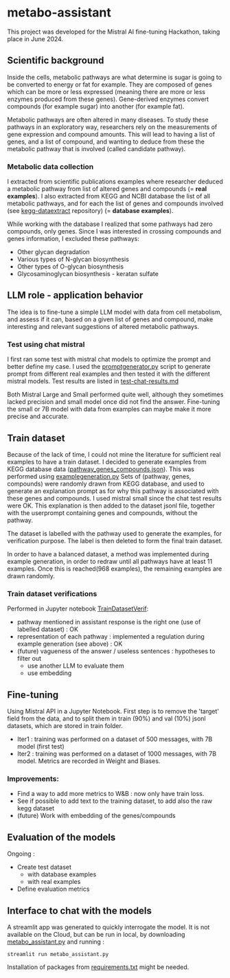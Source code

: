 # metabo-assistant

This project was developed for the Mistral AI fine-tuning Hackathon, taking place in June 2024.

## Scientific background

Inside the cells, metabolic pathways are what determine is sugar is going to be converted to energy or fat for example.
They are composed of genes which can be more or less expressed (meaning there are more or less enzymes produced from
these genes). Gene-derived enzymes convert compounds (for example sugar) into another (for example fat).

Metabolic pathways are often altered in many diseases. To study these pathways in an exploratory way, researchers rely
on the measurements of gene expression and compound amounts. This will lead to having a list of genes, and a list of
compound, and wanting to deduce from these the metabolic pathway that is involved (called candidate pathway).

### Metabolic data collection

I extracted from scientific publications examples where researcher deduced a metabolic pathway from list of altered
genes and compounds (= **real examples**).
I also extracted from KEGG and NCBI database the list of all metabolic pathways, and for each the list of genes and
compounds involved (see [kegg-dataextract](https://github.com/csdevignes/kegg-dataextract) repository)
(= **database examples**).

While working with the database I realized that some pathways had zero compounds, only genes. Since I was interested
in crossing compounds and genes information, I excluded these pathways:
* Other glycan degradation
* Various types of N-glycan biosynthesis
* Other types of O-glycan biosynthesis
* Glycosaminoglycan biosynthesis - keratan sulfate

## LLM role - application behavior

The idea is to fine-tune a simple LLM model with data from cell metabolism, and assess if it can, based on a given list
of genes and compound, make interesting and relevant suggestions of altered metabolic pathways.

### Test using chat mistral

I first ran some test with mistral chat models to optimize the prompt and better define my case.
I used the [promptgenerator.py](promptgenerator.py) script to generate prompt from different real examples and then
tested it with the different mistral models. Test results are listed in [test-chat-results.md](prompts/test_chat_results.md)

Both Mistral Large and Small performed quite well, although they sometimes lacked precision and small model once did not
find the answer. Fine-tuning the small or 7B model with data from examples can maybe make it more precise
and accurate.

## Train dataset

Because of the lack of time, I could not mine the literature for sufficient real examples to have a train dataset.
I decided to generate examples from KEGG database data ([pathway_genes_compounds.json](prompts/pathway_genes_compounds.json)).
This was performed using [examplegeneration.py](examplegeneration.py)
Sets of (pathway, genes, compounds) were randomly drawn from KEGG database, and used to generate an explanation prompt
as for why this pathway is associated with these genes and compounds. I used mistral small since the chat test results
were OK. This explanation is then added to the dataset jsonl file, together with the userprompt containing genes
and compounds, without the pathway.

The dataset is labelled with the pathway used to generate the examples, for verification purpose.
The label is then deleted to form the final train dataset.

In order to have a balanced dataset, a method was implemented during example generation, in order to redraw until
all pathways have at least 11 examples. Once this is reached(968 examples), the remaining examples are drawn randomly.

### Train dataset verifications

Performed in Jupyter notebook [TrainDatasetVerif](TrainDatasetVerif.ipynb):
* pathway mentioned in assistant response is the right one (use of labelled dataset) : OK
* representation of each pathway : implemented a regulation during example generation (see above) : OK
* (future) vagueness of the answer / useless sentences : hypotheses to filter out
  * use another LLM to evaluate them
  * use embedding
  
## Fine-tuning

Using Mistral API in a Jupyter Notebook. First step is to remove the 'target' field from the data, and to split 
them in train (90%) and val (10%) jsonl datasets, which are stored in train folder.

* Iter1 : training was performed on a dataset of 500 messages, with 7B model (first test)
* Iter2 : training was performed on a dataset of 1000 messages, with 7B model. Metrics are recorded
in Weight and Biases.

### Improvements:

* Find a way to add more metrics to W&B : now only have train loss.
* See if possible to add text to the training dataset, to add also the raw kegg dataset
* (future) Work with embedding of the genes/compounds

## Evaluation of the models

Ongoing :
* Create test dataset
  * with database examples
  * with real examples
* Define evaluation metrics

## Interface to chat with the models

A streamlit app was generated to quickly interrogate the model. It is not available on the Cloud, but can be run in 
local, by downloading [metabo_assistant.py](metabo_assistant.py) and running :
```
streamlit run metabo_assistant.py
```
Installation of packages from [requirements.txt](requirements.txt) might be needed.
